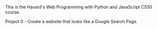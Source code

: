 This is the Havard's Web Programming with Python and JavaScript CS50 course. 

Project 0 - Create a website that looks like a Google Search Page. 
